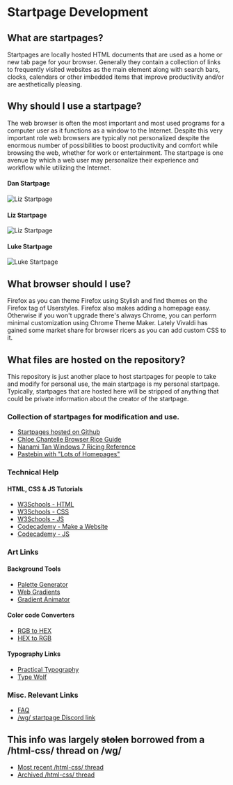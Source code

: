 # Startpage Development

## What are startpages?
Startpages are locally hosted HTML documents that are used as a home or new tab page for your browser. Generally they contain a collection of links to frequently visited websites as the main element along with search bars, clocks, calendars or other imbedded items that improve productivity and/or are aesthetically pleasing.

## Why should I use a startpage?
The web browser is often the most important and most used programs for a computer user as it functions as a window to the Internet. Despite this very important role web browsers are typically not personalized despite the enormous number of possibilities to boost productivity and comfort while browsing the web, whether for work or entertainment. The startpage is one avenue by which a web user may personalize their experience and workflow while utilizing the Internet.

#### Dan Startpage
![Liz Startpage](https://github.com/coffee-dan/startpage/blob/master/dan/startpage-preview.png "Dan startpage preview")

#### Liz Startpage
![Liz Startpage](https://github.com/coffee-dan/startpage/blob/master/liz/startpage-preview.png "Liz startpage preview") 

#### Luke Startpage
![Luke Startpage](https://github.com/coffee-dan/startpage/blob/master/luke/startpage-preview.png "Luke startpage preview")
## What browser should I use?
Firefox as you can theme Firefox using Stylish and find themes on the Firefox tag of Userstyles. Firefox also makes adding a homepage easy.
Otherwise if you won't upgrade there's always Chrome, you can perform minimal customization using Chrome Theme Maker. Lately Vivaldi has gained some market share for browser ricers as you can add custom CSS to it.

## What files are hosted on the repository?
This repository is just another place to host startpages for people to take and modify for personal use, the main startpage is my personal startpage. Typically, startpages that are hosted here will be stripped of anything that could be private information about the creator of the startpage.

### Collection of startpages for modification and use.
* [Startpages hosted on Github](http://startpages.github.io/)
* [Chloe Chantelle Browser Rice Guide](http://chloechantelle.com/guide#BrowserRice)
* [Nanami Tan Windows 7 Ricing Reference](http://nanami-tan.info/#HTMLPage)
* [Pastebin with "Lots of Homepages"](http://pastebin.com/ZJvDn0eN)

### Technical Help
#### HTML, CSS & JS Tutorials
* [W3Schools - HTML](http://www.w3schools.com/html/default.asp)
* [W3Schools - CSS](http://www.w3schools.com/css/default.asp)
* [W3Schools - JS](http://www.w3schools.com/js/default.asp)
* [Codecademy - Make a Website](https://www.codecademy.com/learn/make-a-website)
* [Codecademy - JS](https://www.codecademy.com/learn/javascript)

### Art Links
#### Background Tools
* [Palette Generator](http://palettegenerator.com/)
* [Web Gradients](https://webgradients.com/)
* [Gradient Animator](https://www.gradient-animator.com/)
#### Color code Converters
* [RGB to HEX](http://www.javascripter.net/faq/rgbtohex.htm)
* [HEX to RGB](http://www.javascripter.net/faq/hextorgb.htm)
#### Typography Links
* [Practical Typography](http://practicaltypography.com/)
* [Type Wolf](https://www.typewolf.com/)

### Misc. Relevant Links
* [FAQ](http://pastebin.com/PdPrW5aP)
* [/wg/ startpage Discord link](https://discord.gg/ExAGgVR)

## This info was largely ~~stolen~~ borrowed from a /html-css/ thread on /wg/
* [Most recent /html-css/ thread](http://boards.4chan.org/wg/thread/7168222)
* [Archived /html-css/ thread](http://boards.4chan.org/wg/thread/7132897)
